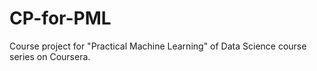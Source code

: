 # CP-for-PML
Course project for "Practical Machine Learning" of Data Science course series on Coursera.
